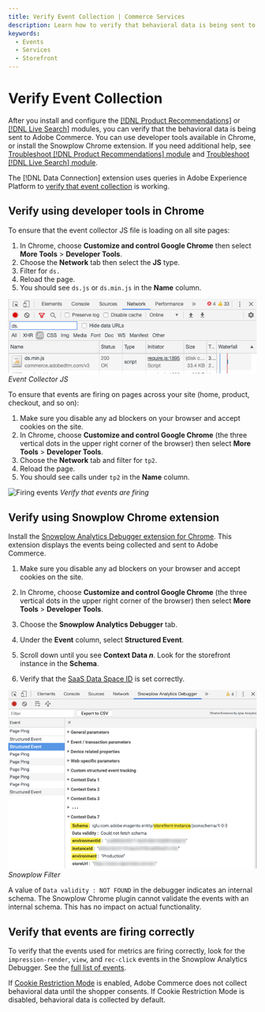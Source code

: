 ```yaml
---
title: Verify Event Collection | Commerce Services
description: Learn how to verify that behavioral data is being sent to Adobe Commerce.
keywords:
  - Events
  - Services
  - Storefront
---
```


# Verify Event Collection

After you install and configure the [[!DNL Product Recommendations]](https://experienceleague.adobe.com/en/docs/commerce/product-recommendations/getting-started/install-configure) or [[!DNL Live Search]](https://experienceleague.adobe.com/en/docs/commerce/live-search/install) modules, you can verify that the behavioral data is being sent to Adobe Commerce. You can use developer tools available in Chrome, or install the Snowplow Chrome extension. If you need additional help, see [Troubleshoot [!DNL Product Recommendations] module](https://experienceleague.adobe.com/docs/commerce-knowledge-base/kb/troubleshooting/miscellaneous/troubleshoot-product-recommendations-module-in-magento-commerce.html) and [Troubleshoot [!DNL Live Search] module](https://experienceleague.adobe.com/en/docs/commerce/live-search/boundaries-limits#troubleshooting).

<InlineAlert variant="info" slots="text"/>

The [!DNL Data Connection] extension uses queries in Adobe Experience Platform to [verify that event collection](https://experienceleague.adobe.com/en/docs/commerce/data-connection/fundamentals/connect-data#confirm-that-event-data-is-collected) is working.

## Verify using developer tools in Chrome

To ensure that the event collector JS file is loading on all site pages:

1. In Chrome, choose **Customize and control Google Chrome** then select **More Tools** > **Developer Tools**.
1. Choose the **Network** tab then select the **JS** type.
1. Filter for `ds.`
1. Reload the page.
1. You should see `ds.js` or `ds.min.js` in the **Name** column.

![Event collector JS](../_images/filter-ds.png)
_Event Collector JS_

To ensure that events are firing on pages across your site (home, product, checkout, and so on):

1. Make sure you disable any ad blockers on your browser and accept cookies on the site.
1. In Chrome, choose **Customize and control Google Chrome** (the three vertical dots in the upper right corner of the browser) then select **More Tools** > **Developer Tools**.
1. Choose the **Network** tab and filter for `tp2`.
1. Reload the page.
1. You should see calls under `tp2` in the **Name** column.

![Firing events](../_images/filter-ds2.png)
_Verify that events are firing_

## Verify using Snowplow Chrome extension

Install the [Snowplow Analytics Debugger extension for Chrome](https://chrome.google.com/webstore/detail/snowplow-analytics-debugg/jbnlcgeengmijcghameodeaenefieedm). This extension displays the events being collected and sent to Adobe Commerce.

1. Make sure you disable any ad blockers on your browser and accept cookies on the site.

1. In Chrome, choose **Customize and control Google Chrome** (the three vertical dots in the upper right corner of the browser) then select **More Tools** > **Developer Tools**.

1. Choose the **Snowplow Analytics Debugger** tab.

1. Under the **Event** column, select **Structured Event**.

1. Scroll down until you see **Context Data _n_**. Look for the storefront instance in the **Schema**.

1. Verify that the [SaaS Data Space ID](https://experienceleague.adobe.com/docs/commerce-admin/config/services/saas.html) is set correctly.

![Snowplow filter](../_images//snowplow-filter.png)
_Snowplow Filter_

<InlineAlert variant="info" slots="text"/>

A value of `Data validity : NOT FOUND` in the debugger indicates an internal schema. The Snowplow Chrome plugin cannot validate the events with an internal schema. This has no impact on actual functionality.

## Verify that events are firing correctly

To verify that the events used for metrics are firing correctly, look for the `impression-render`, `view`, and `rec-click` events in the Snowplow Analytics Debugger. See the [full list of events](https://experienceleague.adobe.com/docs/commerce/product-recommendations/developer/events.html).

<InlineAlert variant="info" slots="text"/>

If [Cookie Restriction Mode](https://experienceleague.adobe.com/docs/commerce-admin/start/compliance/privacy/compliance-cookie-law.html) is enabled, Adobe Commerce does not collect behavioral data until the shopper consents. If Cookie Restriction Mode is disabled, behavioral data is collected by default.
